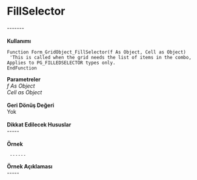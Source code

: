 # FillSelector

\-------\
\
**Kullanımı**

```
Function Form_GridObject_FillSelector(f As Object, Cell as Object)
 'This is called when the grid needs the list of items in the combo, Applies to PG_FILLEDSELECTOR types only.
EndFunction
```

**Parametreler**\
_f As Object_\
_Cell as Object_\
\
**Geri Dönüş Değeri**\
Yok\
\
**Dikkat Edilecek Hususlar**\
\-----\
\
**Örnek**

```
 ------
```

**Örnek Açıklaması**\
\-----
